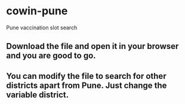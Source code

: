 # cowin-pune
Pune vaccination slot search

## Download the file and open it in your browser and you are good to go.
## You can modify the file to search for other districts apart from Pune. Just change the variable district.
